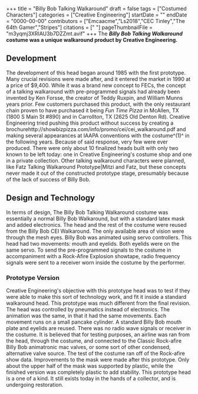 +++
title = "Billy Bob Talking Walkaround"
draft = false
tags = ["Costumed Characters"]
categories = ["Creative Engineering"]
startDate = ""
endDate = "0000-00-00"
contributors = ["Emcaacme","Ls2018","CEC Tinley","The 64th Gamer","Stripes"]
citations = [" [](https://www.youtube.com/watch?v=_M0wnYZpdkU&t=46s)
 "]
pageThumbnailFile = "m3yqmj3XRIAU3b7DZZmt.avif"
+++
The ***Billy Bob Talking Walkaround* costume was a unique walkaround product by Creative Engineering.**

## Development

The development of this head began around 1985 with the first prototype. Many crucial revisions were made after, and it entered the market in 1990 at a price of $9,400. While it was a brand new concept to FECs, the concept of a talking walkaround with pre-programmed signals had already been invented by Ken Forsse, the creator of Teddy Ruxpin, and William Munns years prior.
Few customers purchased this product, with the only restaurant chain proven to have purchased it being *Fun Time Pizza* in McAllen, TX (1800 S Main St #890) and in Carrollton, TX (2625 Old Denton Rd). Creative Engineering tried pushing this product without success by creating a brochurehttp://showbizpizza.com/info/promo/cei/cei_walkaround.pdf and making several appearances at IAAPA conventions with the costume^(1)^ in the following years. Because of said response, very few were ever produced. There were only about 10 finalized heads built with only two known to be left today: one in Creative Engineering's costume shop and one in a private collection.
Other talking walkaround characters were planned, like Fatz Talking Walkaround Prototype|Mitzi and Fatz, but these concepts never made it out of the constructed prototype stage, presumably because of the lack of success of Billy Bob.

## Design and Technology

In terms of design, The Billy Bob Talking Walkaround costume was essentially a normal Billy Bob Walkaround, but with a standard latex mask and added electronics. The head and the rest of the costume were reused from the Billy Bob CEI Walkaround. The only available area of vision were through the mesh eyes.
Billy Bob was animated using servo controllers. This head had two movements: mouth and eyelids. Both eyelids were on the same servo. To send the pre-programmed signals to the costume in accompaniment with a Rock-Afire Explosion showtape, radio frequency signals were sent to a receiver worn inside the costume by the performer.

### Prototype Version

Creative Engineering's objective with this prototype head was to test if they were able to make this sort of technology work, and fit it inside a standard walkaround head. This prototype was much different from the final revision. The head was controlled by pneumatics instead of electronics. The animation was the same, in that it had the same movements. Each movement runs on a small pancake cylinder. A standard Billy Bob mouth plate and eyelids are reused. There was no radio wave signals or receiver in the costume. It is believed that for testing purposes, an airline was ran from the head, through the costume, and connected to the Classic Rock-afire Billy Bob animatronic mac valves, or some sort of other condensed, alternative valve source. The test of the costume ran off of the Rock-afire show data. Improvements to the mask were made after this prototype. Only about the upper half of the mask was supported by plastic, while the finished version was completely plastic to add stability. This prototype head is a one of a kind. It still exists today in the hands of a collector, and is undergoing restoration.
